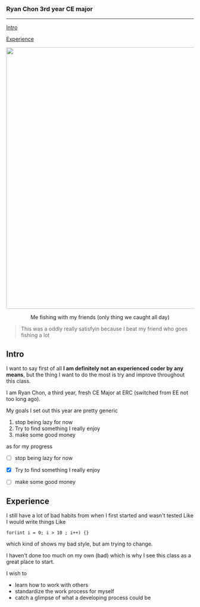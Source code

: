 ### Ryan Chon 3rd year CE major
---
[Intro](#intro)

[Experience](#Experience)
<p style = "text-align:center;">
<img src="./GitHubPagesPictures/Fish.png" width="540" height="700" >

<p align = "center" >
Me fishing with my friends (only thing we caught all day)

> This was a oddly really satisfyin because I beat my friend who goes fishing a lot

## Intro
I want to say first of all **I am definitely not an experienced coder by any means**, but the thing I want to do the most is try and improve throughout this class.

I am Ryan Chon, a third year, fresh CE Major at ERC (switched from EE not too long ago).

My goals I set out this year are pretty generic
1. stop being lazy for now
2. Try to find something I really enjoy
3. make some good money

as for my progress
- [ ] stop being lazy for now
- [x] Try to find something I really enjoy
- [ ] make some good money



## Experience 
I still have a lot of bad habits from when I first started and wasn't tested
Like I would write things Like

`for(int i = 0; i > 10 ; i++) {}`

which kind of shows my bad style, but am trying to change.

I haven't done too much on my own (bad) which is why I see this class as a great place to start.

I wish to 
* learn how to work with others
* standardize the work process for myself
* catch a glimpse of what a developing process could be